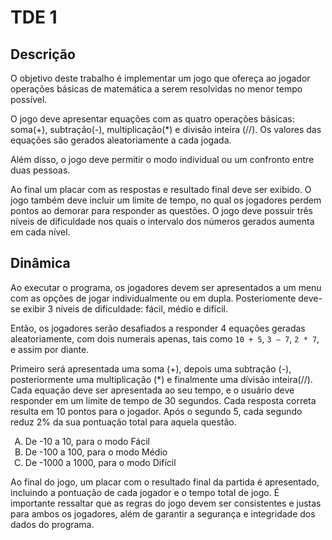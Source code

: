 <style type="text/css">
    ol { list-style-type: upper-alpha; }
</style>

# TDE 1

## Descrição

O objetivo deste trabalho é implementar um jogo que ofereça ao jogador operações básicas de matemática a serem resolvidas no menor tempo possível.

O jogo deve apresentar equações com as quatro operações básicas: soma(+), subtração(-), multiplicação(*) e divisão inteira (//). Os valores das equações são gerados aleatoriamente a cada jogada.

Além disso, o jogo deve permitir o modo individual ou um confronto entre duas pessoas.

Ao final um placar com as respostas e resultado final deve ser exibido. O jogo também deve incluir um limite de tempo, no qual os jogadores perdem pontos ao demorar para responder as questões. O jogo deve possuir três níveis de dificuldade nos quais o intervalo dos números gerados aumenta em cada nível.

## Dinâmica

Ao executar o programa, os jogadores devem ser apresentados a um menu com as opções de jogar individualmente ou em dupla. Posteriomente deve-se exibir 3 níveis de dificuldade: fácil, médio e difícil.

Então, os jogadores serão desafiados a responder 4 equações geradas aleatoriamente, com dois numerais apenas, tais como `10 + 5`, `3 – 7`, `2 * 7`, e assim por diante.

Primeiro será apresentada uma soma (+), depois uma subtração (-), posteriormente uma multiplicação (*) e finalmente uma dívisão inteira(//). Cada equação deve ser apresentada ao seu tempo, e o usuário deve responder em um limite de tempo de 30 segundos. Cada resposta correta resulta em 10 pontos para o jogador. Após o segundo 5, cada segundo reduz 2% da sua pontuação total para aquela questão.

<ol type="a">
  <li>De -10 a 10, para o modo Fácil</li>
  <li>De -100 a 100, para o modo Médio</li>
  <li>De -1000 a 1000, para o modo Difícil</li>
</ol>

Ao final do jogo, um placar com o resultado final da partida é apresentado, incluindo a pontuação de cada jogador e o tempo total de jogo. É importante ressaltar que as regras do jogo devem ser consistentes e justas para ambos os jogadores, além de garantir a segurança e integridade dos dados do programa.
